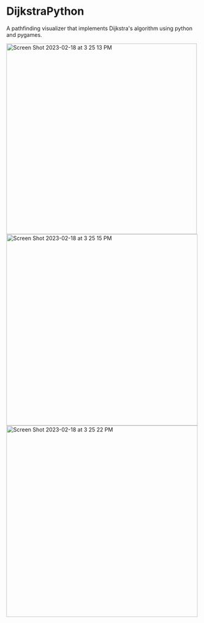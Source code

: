 # DijkstraPython
A pathfinding visualizer that implements Dijkstra's algorithm using python and pygames.

<img width="497" alt="Screen Shot 2023-02-18 at 3 25 13 PM" src="https://user-images.githubusercontent.com/98300789/219895599-41ebda8b-49f8-4e58-8791-2a8bd394a1ff.png">
<img width="499" alt="Screen Shot 2023-02-18 at 3 25 15 PM" src="https://user-images.githubusercontent.com/98300789/219895613-bcd81454-1ac8-44d1-a50c-b220ece28df2.png">
<img width="499" alt="Screen Shot 2023-02-18 at 3 25 22 PM" src="https://user-images.githubusercontent.com/98300789/219895619-b66c1427-5aca-43e1-9da9-2fb7ba8cbc02.png">
